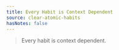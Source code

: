 ```yaml
---
title: Every Habit is Context Dependent
source: clear-atomic-habits
hasNotes: false
---
```


> Every habit is context dependent.
